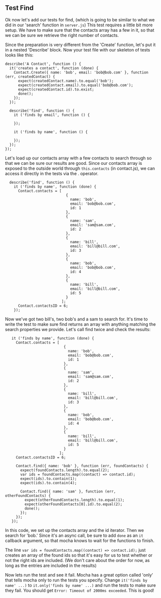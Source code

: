 ## Test Find

Ok now let's add our tests for find, (which is going to be similar to what we did in our 'search' function in `server.js`)  This test requires a little bit more setup.  We have to make sure that the contacts array has a few in it, so that we can be sure we retrieve the right number of contacts.

Since the preparation is very different from the 'Create' function, let's put it in a nested 'Describe' block.  Now your test file with our skeleton of tests looks like this:

```
describe('A Contact', function () {
  it('creates a contact', function (done) {
    Contact.Create({ name: 'bob', email: 'bob@bob.com' }, function (err, createdContact) {
      expect(createdContact.name).to.equal('bob');
      expect(createdContact.email).to.equal('bob@bob.com');
      expect(createdContact.id).to.exist;
      done();
    });
  });

  describe('find', function () {
    it ('finds by email', function () {
      
    });

    it ('finds by name', function () {
      
    });
  });
});
```

Let's load up our contacts array with a few contacts to search through so that we can be sure our results are good.  Since our contacts array is exposed to the outside world through `this.contacts` (in contact.js), we can access it directly in the tests via the . operator.
```
  describe('find', function () {
    it ('finds by name', function (done) {
      Contact.contacts = [
                            {
                              name: 'bob',
                              email: 'bob@bob.com',
                              id: 1
                            },
                            {
                              name: 'sam',
                              email: 'sam@sam.com',
                              id: 2
                            },
                            {
                              name: 'bill',
                              email: 'bill@bill.com',
                              id: 3
                            },
                            {
                              name: 'bob',
                              email: 'bob@bob.com',
                              id: 4
                            },
                            {
                              name: 'bill',
                              email: 'bill@bill.com',
                              id: 5
                            }
                          ];
      Contact.contactsID = 6;
    });

```
 Now we've got two bill's, two bob's and a sam to search for.  It's time to write the test to make sure find returns an array with anything matching the search properties we provide.  Let's call find twice and check the results:
 ```
    it ('finds by name', function (done) {
      Contact.contacts = [
                            {
                              name: 'bob',
                              email: 'bob@bob.com',
                              id: 1
                            },
                            {
                              name: 'sam',
                              email: 'sam@sam.com',
                              id: 2
                            },
                            {
                              name: 'bill',
                              email: 'bill@bill.com',
                              id: 3
                            },
                            {
                              name: 'bob',
                              email: 'bob@bob.com',
                              id: 4
                            },
                            {
                              name: 'bill',
                              email: 'bill@bill.com',
                              id: 5
                            }
                          ];
      Contact.contactsID = 6;

      Contact.find({ name: 'bob' }, function (err, foundContacts) {
        expect(foundContacts.length).to.equal(2);
        var ids = foundContacts.map((contact) => contact.id);
        expect(ids).to.contain(1);
        expect(ids).to.contain(4);

        Contact.find({ name: 'sam' }, function (err, otherFoundContacts) {
          expect(otherFoundContacts.length).to.equal(1);
          expect(otherFoundContacts[0].id).to.equal(2);
          done();
        });
      });
    });

 ```

In this code, we set up the contacts array and the id iterator. Then we search for 'bob.'  Since it's an async call, be sure to add `done` as an `it` callback argument, so that mocha knows to wait for the functions to finish.

The line `var ids = foundContacts.map((contact) => contact.id);` just creates an array of the found ids so that it's easy for us to test whether or not the right ids are included.  (We don't care about the order for now, as long as the entries are included in the results)

Now lets run the test and see it fail. Mocha has a great option called 'only' that tells mocha only to run the tests you specify.  Change `it('finds by name' ...)` to `it.only('finds by name' ...)` and run the tests to make sure they fail.  You should get `Error: Timeout of 2000ms exceeded`.  This is good!
